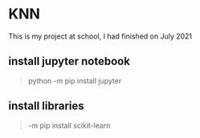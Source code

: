 # KNN
This is my project at school, I had finished on July 2021
## install jupyter notebook
> python -m pip install jupyter
## install libraries
> -m pip install scikit-learn
